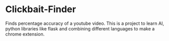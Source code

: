 # Clickbait-Finder
Finds percentage accuracy of a youtube video. This is a project to learn AI, python libraries like flask and combining different languages to make a chrome extension.
